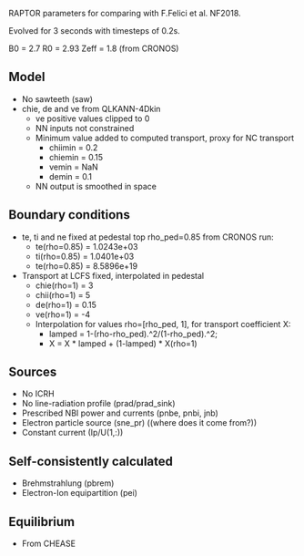 RAPTOR parameters for comparing with F.Felici et al. NF2018.

Evolved for 3 seconds with timesteps of 0.2s.

B0 = 2.7
R0 = 2.93
Zeff = 1.8 (from CRONOS)

## Model
- No sawteeth (saw)
- chie, de and ve from QLKANN-4Dkin
  - ve positive values clipped to 0
  - NN inputs not constrained
  - Minimum value added to computed transport, proxy for NC transport
    - chiimin = 0.2
    - chiemin = 0.15
    - vemin = NaN
    - demin = 0.1
  - NN output is smoothed in space

## Boundary conditions
- te, ti and ne fixed at pedestal top rho_ped=0.85 from CRONOS run:
  - te(rho=0.85) = 1.0243e+03
  - ti(rho=0.85) = 1.0401e+03
  - te(rho=0.85) = 8.5896e+19
- Transport at LCFS fixed, interpolated in pedestal
  - chie(rho=1) = 3
  - chii(rho=1) = 5
  - de(rho=1) = 0.15
  - ve(rho=1) = -4
  - Interpolation for values rho=[rho_ped, 1], for transport coefficient X:
    - lamped = 1-(rho-rho_ped).^2/(1-rho_ped).^2;
    - X = X * lamped + (1-lamped) * X(rho=1)

## Sources
- No ICRH
- No line-radiation profile (prad/prad_sink)
- Prescribed NBI power and currents (pnbe, pnbi, jnb)
- Electron particle source (sne_pr) ((where does it come from?))
- Constant current (Ip/U(1,:))

## Self-consistently calculated
- Brehmstrahlung (pbrem)
- Electron-Ion equipartition (pei)

## Equilibrium
- From CHEASE
